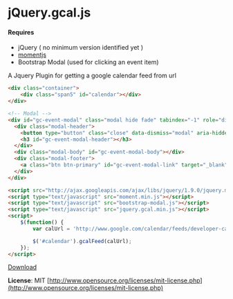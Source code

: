 jQuery.gcal.js
==================

#### Requires
- jQuery ( no minimum version identified yet )
- [momentjs](http://momentjs.com/)
- Bootstrap Modal (used for clicking an event item)

A Jquery Plugin for getting a google calendar feed from url

```html
<div class="container">
	<div class="span5" id="calendar"></div>
</div>

<!-- Modal -->
<div id="gc-event-modal" class="modal hide fade" tabindex="-1" role="dialog" aria-labelledby="myModalLabel" aria-hidden="true">
  <div class="modal-header">
    <button type="button" class="close" data-dismiss="modal" aria-hidden="true">&times;</button>
    <h3 id="gc-event-modal-header"></h3>
  </div>
  <div class="modal-body" id="gc-event-modal-body"></div>
  <div class="modal-footer">
    <a class="btn btn-primary" id="gc-event-modal-link" target="_blank">Add Event To Calendar</a>
  </div>
</div>

<script src="http://ajax.googleapis.com/ajax/libs/jquery/1.9.0/jquery.min.js"></script>
<script type="text/javascript" src="moment.min.js"></script>
<script type="text/javascript" src="bootstrap-modal.js"></script>
<script type="text/javascript" src="jquery.gcal.min.js"></script>
<script>
	$(function() {
		var calUrl = 'http://www.google.com/calendar/feeds/developer-calendar@google.com/public/full'

		$('#calendar').gcalFeed(calUrl);
	});
</script>
```

[Download](https://raw.github.com/billpull/jquery.gcal/master/build/jquery.gcal.min.js)

**License**: MIT [http://www.opensource.org/licenses/mit-license.php](http://www.opensource.org/licenses/mit-license.php)